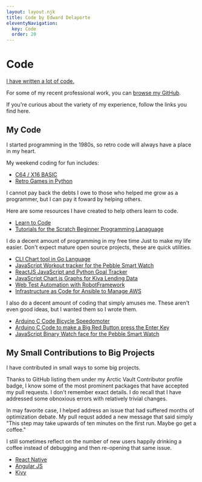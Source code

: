 ```yaml
---
layout: layout.njk
title: Code by Edward Delaporte
eleventyNavigation:
  key: Code
  order: 20
---
```


# Code

[I have written a lot of code.](/me/code)

For some of my recent professional work,
you can [browse my GitHub](https://github.com/edthedev).

If you're curious about the variety of my experience, follow the links you find here.

## My Code

I started programming in the 1980s,
so retro code will always have a place in my heart.

My weekend coding for fun includes:

+ [C64 / X16 BASIC](/basic)
+ [Retro Games in Python](https://github.com/edthedev/tmntcade)

I cannot pay back the debts I owe to those who helped me grow as a programmer, but I can pay it foward by helping others.

Here are some resources I have created to help others learn to code.

+ [Learn to Code](/learn2code)
+ [Tutorials for the Scratch Beginner Programming Lanaguage](https://github.com/edthedev/scratch_lessons)

I do a decent amount of programming in my free time 
Just to make my life easier. Don't expect mature open source projects, these are quick utilities.

+ [CLI Chart tool in Go Language](https://github.com/edthedev/chart)
+ [JavaScript Workout tracker for the Pebble Smart Watch](https://github.com/edthedev/LiftPebble)
+ [ReactJS JavaScript and Python Goal Tracker](https://github.com/edthedev/MyGoal.space)
+ [JavaScript Chart.js Graphs for Kiva Lending Data](https://github.com/edthedev/kiva_graphs)
+ [Web Test Automation with RobotFramework](https://github.com/edthedev/Learn_RobotFramework_IllinoisPTR)
+ [Infrastructure as Code for Ansible to Manage AWS](/code/infra)

I also do a decent amount of coding that simply amuses me.
These aren't even good ideas, but I wanted them so I wrote them.

+ [Arduino C Code Bicycle Speedomoter](https://github.com/edthedev/arduino-bike-speed)
+ [Arduino C Code to make a Big Red Button press the Enter Key](https://github.com/edthedev/bigredbutton)
+ [JavaScript Binary Watch face for the Pebble Smart Watch](https://github.com/edthedev/BinaryClock)

## My Small Contributions to Big Projects

I have contributed in small ways to some big projects.

Thanks to GitHub listing them under my Arctic Vault Contributor profile badge,
I know some of the most prominent packages that have accepted my pull requests.
I don't remember exact details. I do recall that I have addressed some obnoxious errors with relatively trivial changes.

In may favorite case, I helped address an issue that had suffered months of optimization debate.
 My pull requst added a new message that said simply "This step may take upwards of ten minutes on the first run. Maybe go get a coffee."

I still sometimes reflect on the number of new users happily drinking a coffee instead of debugging and then re-opening that same issue.

+ [React Native](https://github.com/facebook/react-native)
+ [Angular JS](https://github.com/angular/angular.js)
+ [Kivy](https://github.com/kivy/kivy)


